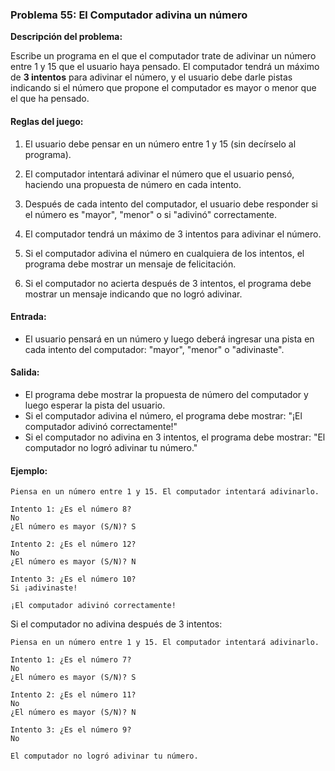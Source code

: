### Problema 55: El Computador adivina un número

**Descripción del problema:**

Escribe un programa en el que el computador trate de adivinar un número entre 1 y 15 que el usuario haya pensado. El computador tendrá un máximo de **3 intentos** para adivinar el número, y el usuario debe darle pistas indicando si el número que propone el computador es mayor o menor que el que ha pensado.

#### Reglas del juego:

1. El usuario debe pensar en un número entre 1 y 15 (sin decírselo al programa).
   
2. El computador intentará adivinar el número que el usuario pensó, haciendo una propuesta de número en cada intento.

3. Después de cada intento del computador, el usuario debe responder si el número es "mayor", "menor" o si "adivinó" correctamente.

4. El computador tendrá un máximo de 3 intentos para adivinar el número.

5. Si el computador adivina el número en cualquiera de los intentos, el programa debe mostrar un mensaje de felicitación.
   
6. Si el computador no acierta después de 3 intentos, el programa debe mostrar un mensaje indicando que no logró adivinar.

#### Entrada:

- El usuario pensará en un número y luego deberá ingresar una pista en cada intento del computador: "mayor", "menor" o "adivinaste".

#### Salida:

- El programa debe mostrar la propuesta de número del computador y luego esperar la pista del usuario.
- Si el computador adivina el número, el programa debe mostrar: "¡El computador adivinó correctamente!"
- Si el computador no adivina en 3 intentos, el programa debe mostrar: "El computador no logró adivinar tu número."

#### Ejemplo:

```
Piensa en un número entre 1 y 15. El computador intentará adivinarlo.

Intento 1: ¿Es el número 8?
No
¿El número es mayor (S/N)? S

Intento 2: ¿Es el número 12?
No
¿El número es mayor (S/N)? N

Intento 3: ¿Es el número 10?
Si ¡adivinaste!

¡El computador adivinó correctamente!
```

Si el computador no adivina después de 3 intentos:

```
Piensa en un número entre 1 y 15. El computador intentará adivinarlo.

Intento 1: ¿Es el número 7?
No
¿El número es mayor (S/N)? S

Intento 2: ¿Es el número 11?
No
¿El número es mayor (S/N)? N

Intento 3: ¿Es el número 9?
No

El computador no logró adivinar tu número.
```
